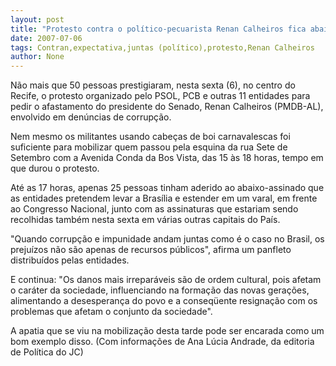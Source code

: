 ```yaml
---
layout: post
title: "Protesto contra o político-pecuarista Renan Calheiros fica abaixo da expectativa"
date: 2007-07-06
tags: Contran,expectativa,juntas (político),protesto,Renan Calheiros
author: None
---
```

N&atilde;o mais que 50 pessoas prestigiaram, nesta sexta (6), no centro do Recife, o protesto organizado pelo PSOL, PCB e outras 11 entidades para pedir o afastamento do presidente do Senado, Renan Calheiros (PMDB-AL), envolvido em den&uacute;ncias de corrup&ccedil;&atilde;o. 

Nem mesmo os militantes usando cabe&ccedil;as de boi carnavalescas foi suficiente para mobilizar quem passou pela esquina da rua Sete de Setembro com a Avenida Conda da Bos Vista, das 15 &agrave;s 18 horas, tempo em que durou o protesto. 

At&eacute; as 17 horas, apenas 25 pessoas tinham aderido ao abaixo-assinado que as entidades pretendem levar a Bras&iacute;lia e estender em um varal, em frente ao Congresso Nacional, junto com as assinaturas que estariam sendo recolhidas tamb&eacute;m nesta sexta em v&aacute;rias outras capitais do Pa&iacute;s. 

&quot;Quando corrup&ccedil;&atilde;o e impunidade andam juntas como &eacute; o caso no Brasil, os preju&iacute;zos n&atilde;o s&atilde;o apenas de recursos p&uacute;blicos&quot;, afirma um panfleto distribu&iacute;dos pelas entidades. 

E continua: &quot;Os danos mais irrepar&aacute;veis s&atilde;o de ordem cultural, pois afetam o car&aacute;ter da sociedade, influenciando na forma&ccedil;&atilde;o das novas gera&ccedil;&otilde;es, alimentando a desesperan&ccedil;a do povo e a conseq&uuml;ente resigna&ccedil;&atilde;o com os problemas que afetam o conjunto da sociedade&quot;. 

A apatia que se viu na mobiliza&ccedil;&atilde;o desta tarde pode ser encarada como um bom exemplo disso. 
(Com informa&ccedil;&otilde;es de Ana L&uacute;cia Andrade, da editoria de Pol&iacute;tica do JC) 